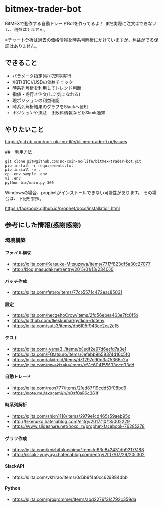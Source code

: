 # bitmex-trader-bot

BitMEXで動作する自動トレードBotを作ってるよ！
まだ実際に注文はできないし、利益はでません。

※チャート分析は過去の価格情報を時系列解析にかけていますが、利益がでる保証はありません。


## できること

- パラメータ指定(秒)で定期実行
- XBT(BTC)/USDの価格チェック
- 時系列解析を利用してトレンド判断
- 指値・成行き注文(した気になれる)
- 現ポジションの利益確認
- 時系列解析結果のグラフをSlackへ通知
- ポジションや損益・手数料情報などをSlack通知


## やりたいこと

https://github.com/no-coin-no-life/bitmex-trader-bot/issues


##　利用方法

```
git clone git@github.com:no-coin-no-life/bitmex-trader-bot.git
pip install -r requirements.txt
pip install -e .
cp .env.sample .env
vi .env
python bin/main.py 360
```

Windowsの場合、prophetがインストールできない可能性があります。
その場合は、下記を参照。

https://facebook.github.io/prophet/docs/installation.html


## 参考にした情報(感謝感謝)

### 環境構築

#### ファイル構成

- https://qiita.com/Kensuke-Mitsuzawa/items/7717f823df5a30c27077
- http://blog.masudak.net/entry/2015/01/13/234000

#### バッチ作成

- https://qiita.com/fetaro/items/77cb5571c472eac85031

#### 設定

- https://qiita.com/hedgehoCrow/items/2fd56ebea463e7fc0f5b
- https://github.com/theskumar/python-dotenv
- https://qiita.com/suto3/items/db6f05f943cc2ea2ef5

#### テスト

- https://qiita.com/_yama3_/items/b0edf2e97d6eefd7a3e1
- https://qiita.com/FGtatsuro/items/0efebb9b58374d16c5f0
- https://qiita.com/akidroid/items/d81297c90d3a25366c2a
- https://qiita.com/mwakizaka/items/e51c604155633ccd33dd

#### 自動トレード

- https://qiita.com/reon777/items/21ed87f19cdd50f08bd9
- https://note.mu/akagami/n/n0af0a96c261f


#### 時系列解析

- https://qiita.com/shion1118/items/2979e1cd465a59aeb95c
- http://tekenuko.hatenablog.com/entry/2017/10/18/002229
- https://www.slideshare.net/hoxo_m/prophet-facebook-76285278

#### グラフ作成

- https://qiita.com/koichifukushima/items/e63e642431db92178188
- http://misaki-yuyyuyu.hatenablog.com/entry/2017/07/29/200302

#### SlackAPI

- https://qiita.com/ykhirao/items/0d6b9f4a0cc626884dbb

#### Python

- https://qiita.com/progrommer/items/abd2276f314792c359da